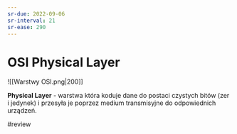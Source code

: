 ```yaml
---
sr-due: 2022-09-06
sr-interval: 21
sr-ease: 290
---
```


# OSI Physical Layer

![[Warstwy OSI.png|200]]

**Physical Layer** - warstwa która koduje dane do postaci czystych bitów (zer i jedynek) i przesyła je poprzez medium transmisyjne do odpowiednich urządzeń.

#review